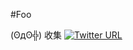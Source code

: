 #Foo 

(ʘдʘ╬) 收集 [![Twitter URL](https://img.shields.io/twitter/url/http/shields.io.svg?style=social&style=flat-square)](https://twitter.com/Bee7zEBub)

